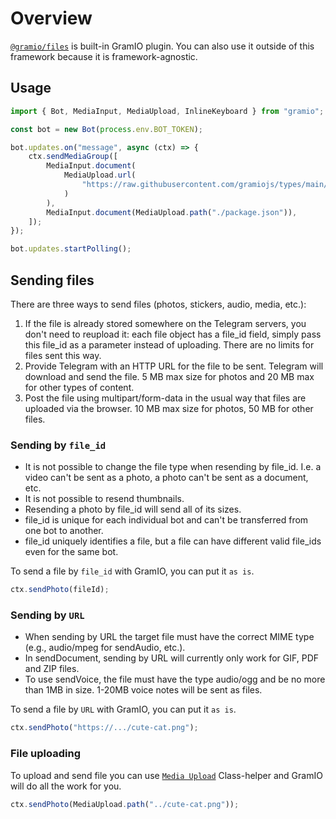 # Overview

[`@gramio/files`](https://github.com/gramiojs/files) is built-in GramIO plugin. You can also use it outside of this framework because it is framework-agnostic.

## Usage

```ts
import { Bot, MediaInput, MediaUpload, InlineKeyboard } from "gramio";

const bot = new Bot(process.env.BOT_TOKEN);

bot.updates.on("message", async (ctx) => {
    ctx.sendMediaGroup([
        MediaInput.document(
            MediaUpload.url(
                "https://raw.githubusercontent.com/gramiojs/types/main/README.md"
            )
        ),
        MediaInput.document(MediaUpload.path("./package.json")),
    ]);
});

bot.updates.startPolling();
```

## Sending files

There are three ways to send files (photos, stickers, audio, media, etc.):

1. If the file is already stored somewhere on the Telegram servers, you don't need to reupload it: each file object has a file_id field, simply pass this file_id as a parameter instead of uploading. There are no limits for files sent this way.
2. Provide Telegram with an HTTP URL for the file to be sent. Telegram will download and send the file. 5 MB max size for photos and 20 MB max for other types of content.
3. Post the file using multipart/form-data in the usual way that files are uploaded via the browser. 10 MB max size for photos, 50 MB for other files.

### Sending by `file_id`

-   It is not possible to change the file type when resending by file_id. I.e. a video can't be sent as a photo, a photo can't be sent as a document, etc.
-   It is not possible to resend thumbnails.
-   Resending a photo by file_id will send all of its sizes.
-   file_id is unique for each individual bot and can't be transferred from one bot to another.
-   file_id uniquely identifies a file, but a file can have different valid file_ids even for the same bot.

To send a file by `file_id` with GramIO, you can put it `as is`.

```ts
ctx.sendPhoto(fileId);
```

### Sending by `URL`

-   When sending by URL the target file must have the correct MIME type (e.g., audio/mpeg for sendAudio, etc.).
-   In sendDocument, sending by URL will currently only work for GIF, PDF and ZIP files.
-   To use sendVoice, the file must have the type audio/ogg and be no more than 1MB in size. 1-20MB voice notes will be sent as files.

To send a file by `URL` with GramIO, you can put it `as is`.

```ts
ctx.sendPhoto("https://.../cute-cat.png");
```

### File uploading

To upload and send file you can use [`Media Upload`](/files/media-upload.html) Class-helper and GramIO will do all the work for you.

```ts
ctx.sendPhoto(MediaUpload.path("../cute-cat.png"));
```
